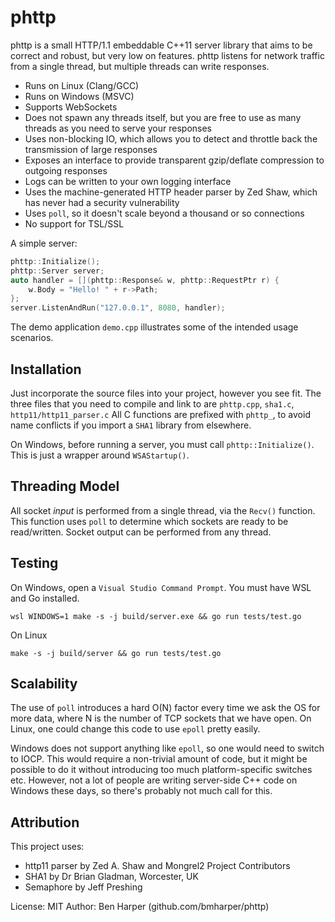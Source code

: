 # phttp

phttp is a small HTTP/1.1 embeddable C++11 server library that aims to be correct and robust, but very low on features. phttp listens for network traffic from a single thread, but multiple threads can write responses.

* Runs on Linux (Clang/GCC)
* Runs on Windows (MSVC)
* Supports WebSockets
* Does not spawn any threads itself, but you are free to use as many threads as you need to serve your responses
* Uses non-blocking IO, which allows you to detect and throttle back the transmission of large responses
* Exposes an interface to provide transparent gzip/deflate compression to outgoing responses
* Logs can be written to your own logging interface
* Uses the machine-generated HTTP header parser by Zed Shaw, which has never had a security vulnerability
* Uses `poll`, so it doesn't scale beyond a thousand or so connections
* No support for TSL/SSL

A simple server:

```cpp
phttp::Initialize();
phttp::Server server;
auto handler = [](phttp::Response& w, phttp::RequestPtr r) {
	w.Body = "Hello! " + r->Path;
};
server.ListenAndRun("127.0.0.1", 8080, handler);
```

The demo application `demo.cpp` illustrates some of the intended usage scenarios.

## Installation
Just incorporate the source files into your project, however you see fit.
The three files that you need to compile and link to are `phttp.cpp`, `sha1.c`, `http11/http11_parser.c`
All C functions are prefixed with `phttp_`, to avoid name conflicts if you import a `SHA1` library from
elsewhere.

On Windows, before running a server, you must call `phttp::Initialize()`. This is just a
wrapper around `WSAStartup()`.

## Threading Model
All socket _input_ is performed from a single thread, via the `Recv()` function. This function uses `poll` to
determine which sockets are ready to be read/written.
Socket output can be performed from any thread.

## Testing

On Windows, open a `Visual Studio Command Prompt`. You must have WSL and Go installed.

	wsl WINDOWS=1 make -s -j build/server.exe && go run tests/test.go

On Linux

	make -s -j build/server && go run tests/test.go

## Scalability
The use of `poll` introduces a hard O(N) factor every time we ask the OS for more data, where N is the number
of TCP sockets that we have open. On Linux, one could change this code to use `epoll` pretty easily.

Windows does not support anything like `epoll`, so one would need to switch to IOCP. This would require
a non-trivial amount of code, but it might be possible to do it without introducing too much platform-specific switches etc.
However, not a lot of people are writing server-side C++ code on Windows these days, so there's probably not much call for this.

## Attribution

This project uses:
* http11 parser by Zed A. Shaw and Mongrel2 Project Contributors
* SHA1 by Dr Brian Gladman, Worcester, UK
* Semaphore by Jeff Preshing

License: MIT
Author: Ben Harper (github.com/bmharper/phttp)
